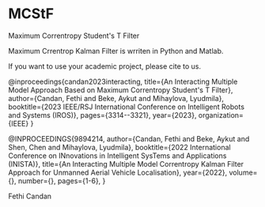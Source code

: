 # MCStF
Maximum Correntropy Student's T Filter


Maximum Crrentrop Kalman Filter is wrriten in Python and Matlab.

If you want to use your academic project, please cite to us.


@inproceedings{candan2023interacting,
  title={An Interacting Multiple Model Approach Based on Maximum Correntropy Student's T Filter},
  author={Candan, Fethi and Beke, Aykut and Mihaylova, Lyudmila},
  booktitle={2023 IEEE/RSJ International Conference on Intelligent Robots and Systems (IROS)},
  pages={3314--3321},
  year={2023},
  organization={IEEE}
}


@INPROCEEDINGS{9894214,
  author={Candan, Fethi and Beke, Aykut and Shen, Chen and Mihaylova, Lyudmila},
  booktitle={2022 International Conference on INnovations in Intelligent SysTems and Applications (INISTA)}, 
  title={An Interacting Multiple Model Correntropy Kalman Filter Approach for Unmanned Aerial Vehicle Localisation}, 
  year={2022},
  volume={},
  number={},
  pages={1-6},
 }


Fethi Candan
